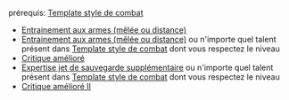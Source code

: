 prérequis: [Template style de combat](Template%20style%20de%20combat.md)

- [Entrainement aux armes (mêlée ou distance)](../../../2.%20Talents/3.%20Talent%20modifant%20un%20méchanique%20de%20base/Armes/Entrainement%20aux%20armes%20(mêlée%20ou%20distance).md)
- [Entrainement aux armes (mêlée ou distance)](../../../2.%20Talents/3.%20Talent%20modifant%20un%20méchanique%20de%20base/Armes/Entrainement%20aux%20armes%20(mêlée%20ou%20distance).md) ou n'importe quel talent présent dans [Template style de combat](Template%20style%20de%20combat.md) dont vous respectez le niveau
- [Critique amélioré](../../../2.%20Talents/3.%20Talent%20modifant%20un%20méchanique%20de%20base/Critique/Critique%20amélioré.md)
- [Expertise jet de sauvegarde supplémentaire](../../../2.%20Talents/3.%20Talent%20modifant%20un%20méchanique%20de%20base/Defense/Expertise%20jet%20de%20sauvegarde%20supplémentaire.md) ou n'importe quel talent présent dans [Template style de combat](Template%20style%20de%20combat.md) dont vous respectez le niveau
- [Critique amélioré II](../../../2.%20Talents/3.%20Talent%20modifant%20un%20méchanique%20de%20base/Critique/Critique%20amélioré%20II.md)